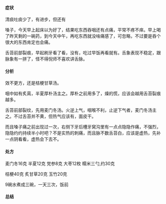 #### 症状

清痰吐痰少了，有进步，但还有

嗓子，今天早上起床以为好了，结果吃东西吞咽还有点痛，平常不疼不痒。早上喝了昨天剩的一碗药，到今天中午，再吃东西就没啥痛感了，可忽略，不过要是吞个很大的东西肯定也会痛。

舌苔前部裂痕，早起刷牙看了看，没有，吃过早饭再看就有。舌象表现不稳定，跟脉象有一拼了，怪不得倪师不喜欢讲舌脉。

#### 分析

效不更方，还是桔梗甘草汤。

咽中如有炙脔，半夏厚朴汤主之。厚朴之前用多了，燥的慌，应该会越用舌苔裂痕越多。

舌苔前部裂纹，先用麦门冬汤。火逆上气，咽喉不利，止逆下气者，麦门冬汤主之。不过舌苔并不黄，但热气应该有，面皮干。

而且嗓子痛之前出现过一次，右侧下牙后槽牙窝沟里有一点点隐隐作痛，不强烈，隐隐约约持续半小时吧？不是实热的刺痛，而且脉不数舌苔白，应该是虚热，先补一点阴看看，虚热会下去不。

#### 处方

麦门冬16克 半夏12克 党参8克 大枣12枚 糯米三勺,约30克

桔梗40克 炙甘草20克 玉竹20克

9碗水煮成三碗，一天三次，饭前

#### 总结


